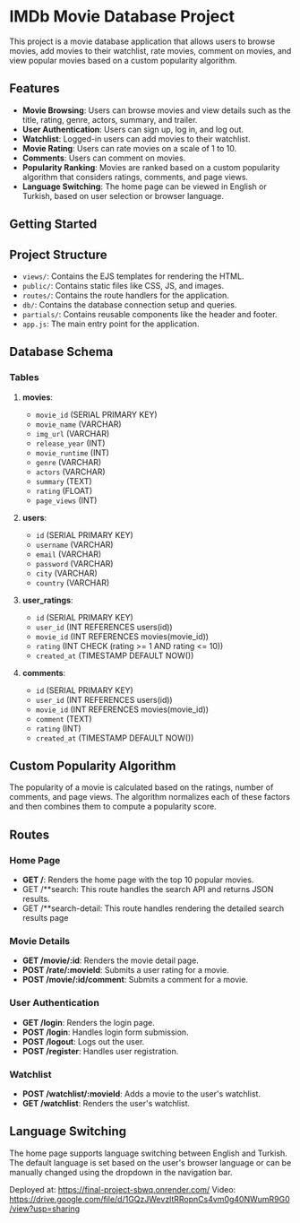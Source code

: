 # IMDb Movie Database Project

This project is a movie database application that allows users to browse movies, add movies to their watchlist, rate movies, comment on movies, and view popular movies based on a custom popularity algorithm.

## Features

- **Movie Browsing**: Users can browse movies and view details such as the title, rating, genre, actors, summary, and trailer.
- **User Authentication**: Users can sign up, log in, and log out.
- **Watchlist**: Logged-in users can add movies to their watchlist.
- **Movie Rating**: Users can rate movies on a scale of 1 to 10.
- **Comments**: Users can comment on movies.
- **Popularity Ranking**: Movies are ranked based on a custom popularity algorithm that considers ratings, comments, and page views.
- **Language Switching**: The home page can be viewed in English or Turkish, based on user selection or browser language.

## Getting Started

## Project Structure

- `views/`: Contains the EJS templates for rendering the HTML.
- `public/`: Contains static files like CSS, JS, and images.
- `routes/`: Contains the route handlers for the application.
- `db/`: Contains the database connection setup and queries.
- `partials/`: Contains reusable components like the header and footer.
- `app.js`: The main entry point for the application.

## Database Schema

### Tables

1. **movies**:
    - `movie_id` (SERIAL PRIMARY KEY)
    - `movie_name` (VARCHAR)
    - `img_url` (VARCHAR)
    - `release_year` (INT)
    - `movie_runtime` (INT)
    - `genre` (VARCHAR)
    - `actors` (VARCHAR)
    - `summary` (TEXT)
    - `rating` (FLOAT)
    - `page_views` (INT)

2. **users**:
    - `id` (SERIAL PRIMARY KEY)
    - `username` (VARCHAR)
    - `email` (VARCHAR)
    - `password` (VARCHAR)
    - `city` (VARCHAR)
    - `country` (VARCHAR)

3. **user_ratings**:
    - `id` (SERIAL PRIMARY KEY)
    - `user_id` (INT REFERENCES users(id))
    - `movie_id` (INT REFERENCES movies(movie_id))
    - `rating` (INT CHECK (rating >= 1 AND rating <= 10))
    - `created_at` (TIMESTAMP DEFAULT NOW())

4. **comments**:
    - `id` (SERIAL PRIMARY KEY)
    - `user_id` (INT REFERENCES users(id))
    - `movie_id` (INT REFERENCES movies(movie_id))
    - `comment` (TEXT)
    - `rating` (INT)
    - `created_at` (TIMESTAMP DEFAULT NOW())

## Custom Popularity Algorithm

The popularity of a movie is calculated based on the ratings, number of comments, and page views. The algorithm normalizes each of these factors and then combines them to compute a popularity score.

## Routes

### Home Page

- **GET /**: Renders the home page with the top 10 popular movies.
- GET /**search: This route handles the search API and returns JSON results.
- GET /**search-detail: This route handles rendering the detailed search results page

### Movie Details

- **GET /movie/:id**: Renders the movie detail page.
- **POST /rate/:movieId**: Submits a user rating for a movie.
- **POST /movie/:id/comment**: Submits a comment for a movie.

### User Authentication

- **GET /login**: Renders the login page.
- **POST /login**: Handles login form submission.
- **POST /logout**: Logs out the user.
- **POST /register**: Handles user registration.

### Watchlist

- **POST /watchlist/:movieId**: Adds a movie to the user's watchlist.
- **GET /watchlist**: Renders the user's watchlist.

## Language Switching

The home page supports language switching between English and Turkish. The default language is set based on the user's browser language or can be manually changed using the dropdown in the navigation bar.

Deployed at: https://final-project-sbwq.onrender.com/
Video: https://drive.google.com/file/d/1GQzJWevzltRRopnCs4vm0g40NWumR9G0/view?usp=sharing
